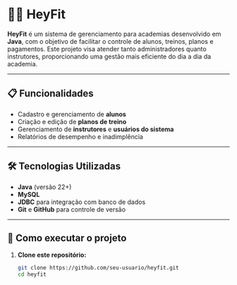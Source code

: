 # 🏋️‍♂️ HeyFit

**HeyFit** é um sistema de gerenciamento para academias desenvolvido em **Java**, com o objetivo de facilitar o controle de alunos, treinos, planos e pagamentos. Este projeto visa atender tanto administradores quanto instrutores, proporcionando uma gestão mais eficiente do dia a dia da academia.

---

## 📋 Funcionalidades

- Cadastro e gerenciamento de **alunos**
- Criação e edição de **planos de treino**
- Gerenciamento de **instrutores** e **usuários do sistema**
- Relatórios de desempenho e inadimplência

---

## 🛠️ Tecnologias Utilizadas

- **Java** (versão 22+)
- **MySQL**
- **JDBC** para integração com banco de dados
- **Git** e **GitHub** para controle de versão

---

## 🚀 Como executar o projeto

1. **Clone este repositório:**
   ```bash
   git clone https://github.com/seu-usuario/heyfit.git
   cd heyfit
